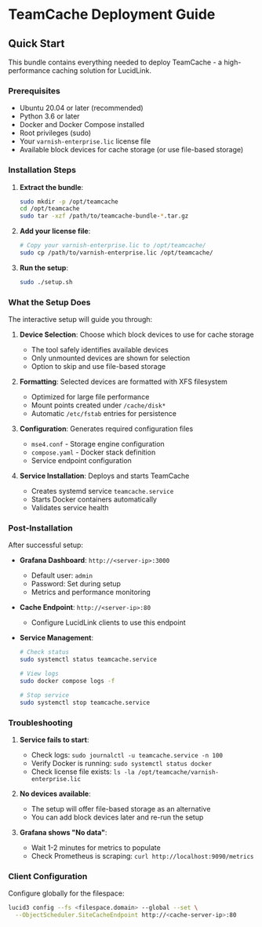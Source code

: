 # TeamCache Deployment Guide

## Quick Start

This bundle contains everything needed to deploy TeamCache - a high-performance caching solution for LucidLink.

### Prerequisites

- Ubuntu 20.04 or later (recommended)
- Python 3.6 or later
- Docker and Docker Compose installed
- Root privileges (sudo)
- Your `varnish-enterprise.lic` license file
- Available block devices for cache storage (or use file-based storage)

### Installation Steps

1. **Extract the bundle**:
   ```bash
   sudo mkdir -p /opt/teamcache
   cd /opt/teamcache
   sudo tar -xzf /path/to/teamcache-bundle-*.tar.gz
   ```

2. **Add your license file**:
   ```bash
   # Copy your varnish-enterprise.lic to /opt/teamcache/
   sudo cp /path/to/varnish-enterprise.lic /opt/teamcache/
   ```

3. **Run the setup**:
   ```bash
   sudo ./setup.sh
   ```

### What the Setup Does

The interactive setup will guide you through:

1. **Device Selection**: Choose which block devices to use for cache storage
   - The tool safely identifies available devices
   - Only unmounted devices are shown for selection
   - Option to skip and use file-based storage

2. **Formatting**: Selected devices are formatted with XFS filesystem
   - Optimized for large file performance
   - Mount points created under `/cache/disk*`
   - Automatic `/etc/fstab` entries for persistence

3. **Configuration**: Generates required configuration files
   - `mse4.conf` - Storage engine configuration
   - `compose.yaml` - Docker stack definition
   - Service endpoint configuration

4. **Service Installation**: Deploys and starts TeamCache
   - Creates systemd service `teamcache.service`
   - Starts Docker containers automatically
   - Validates service health

### Post-Installation

After successful setup:

- **Grafana Dashboard**: `http://<server-ip>:3000`
  - Default user: `admin`
  - Password: Set during setup
  - Metrics and performance monitoring

- **Cache Endpoint**: `http://<server-ip>:80`
  - Configure LucidLink clients to use this endpoint

- **Service Management**:
  ```bash
  # Check status
  sudo systemctl status teamcache.service
  
  # View logs
  sudo docker compose logs -f
  
  # Stop service
  sudo systemctl stop teamcache.service
  ```

### Troubleshooting

1. **Service fails to start**:
   - Check logs: `sudo journalctl -u teamcache.service -n 100`
   - Verify Docker is running: `sudo systemctl status docker`
   - Check license file exists: `ls -la /opt/teamcache/varnish-enterprise.lic`

2. **No devices available**:
   - The setup will offer file-based storage as an alternative
   - You can add block devices later and re-run the setup

3. **Grafana shows "No data"**:
   - Wait 1-2 minutes for metrics to populate
   - Check Prometheus is scraping: `curl http://localhost:9090/metrics`

### Client Configuration

Configure globally for the filespace:
```bash
lucid3 config --fs <filespace.domain> --global --set \
  --ObjectScheduler.SiteCacheEndpoint http://<cache-server-ip>:80
```

